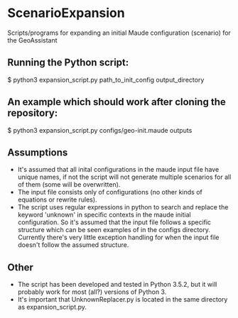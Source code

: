 # ScenarioExpansion
Scripts/programs for expanding an initial Maude configuration (scenario) for the GeoAssistant

## Running the Python script:
$ python3 expansion_script.py path_to_init_config output_directory

## An example which should work after cloning the repository:
$ python3 expansion_script.py configs/geo-init.maude outputs

## Assumptions
- It's assumed that all inital configurations in the maude input file have unique names, if not the script will not
generate multiple scenarios for all of them (some will be overwritten).
- The input file consists only of configurations (no other kinds of equations or rewrite rules).
- The script uses regular expressions in python to search and replace the keyword 'unknown' in specific contexts in
the maude initial configuration. So it's assumed that the input file follows a specific structure which can be seen
examples of in the configs directory. Currently there's very little exception handling for when the input file doesn't
follow the assumed structure.

## Other
- The script has been developed and tested in Python 3.5.2, but it will probably work for most (all?) versions of Python 3.
- It's important that UnknownReplacer.py is located in the same directory as expansion_script.py.
